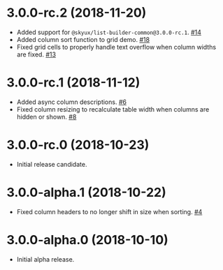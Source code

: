 # 3.0.0-rc.2 (2018-11-20)

 - Added support for `@skyux/list-builder-common@3.0.0-rc.1`. [#14](https://github.com/blackbaud/skyux-grids/pull/14)
 - Added column sort function to grid demo. [#18](https://github.com/blackbaud/skyux-grids/pull/18)
 - Fixed grid cells to properly handle text overflow when column widths are fixed. [#13](https://github.com/blackbaud/skyux-grids/pull/13)

# 3.0.0-rc.1 (2018-11-12)

- Added async column descriptions. [#6](https://github.com/blackbaud/skyux-grids/pull/6)
- Fixed column resizing to recalculate table width when columns are hidden or shown. [#8](https://github.com/blackbaud/skyux-grids/pull/8)

# 3.0.0-rc.0 (2018-10-23)

- Initial release candidate.

# 3.0.0-alpha.1 (2018-10-22)

- Fixed column headers to no longer shift in size when sorting. [#4](https://github.com/blackbaud/skyux-grids/pull/4)

# 3.0.0-alpha.0 (2018-10-10)

- Initial alpha release.
